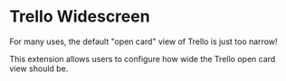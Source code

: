 # Trello Widescreen

For many uses, the default "open card" view of Trello is just too narrow!

This extension allows users to configure how wide the Trello open card view should be.

